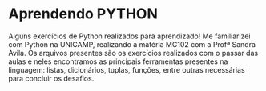 # Aprendendo PYTHON 
Alguns exercícios de Python realizados para aprendizado!
Me familiarizei com Python na UNICAMP, realizando a matéria MC102 com a Profª Sandra Avila. Os arquivos presentes são os exercícios realizados com o passar das aulas e neles encontramos as principais ferramentas presentes na linguagem: listas, dicionários, tuplas, funções, entre outras necessárias para concluir os desafios.

